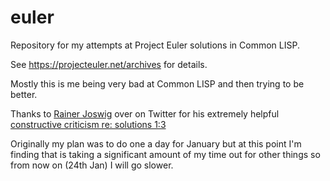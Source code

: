 # euler
Repository for my attempts at Project Euler solutions in Common LISP.

See https://projecteuler.net/archives for details.

Mostly this is me being very bad at Common LISP and then trying to be better.

Thanks to [Rainer Joswig](https://twitter.com/RainerJoswig) over on Twitter for his extremely helpful [constructive criticism re: 
solutions 1:3](https://twitter.com/RainerJoswig/status/948591585272520704) 

Originally my plan was to do one a day for January but at this point I'm finding that is taking a significant amount of my time out for other things so from now on (24th Jan) I will go slower.
